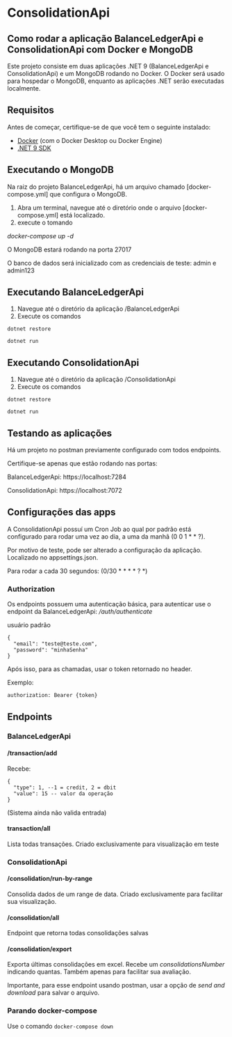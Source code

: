 
# ConsolidationApi
## Como rodar a aplicação BalanceLedgerApi e ConsolidationApi com Docker e MongoDB

Este projeto consiste em duas aplicações .NET 9 (BalanceLedgerApi e ConsolidationApi) e um MongoDB rodando no Docker. O Docker será usado para hospedar o MongoDB, enquanto as aplicações .NET serão executadas localmente.

## Requisitos

Antes de começar, certifique-se de que você tem o seguinte instalado:

- [Docker](https://www.docker.com/get-started) (com o Docker Desktop ou Docker Engine)
- [.NET 9 SDK](https://dotnet.microsoft.com/download/dotnet/9.0)

## Executando o MongoDB

Na raiz do projeto BalanceLedgerApi, há um arquivo chamado [docker-compose.yml] que configura o MongoDB.

1. Abra um terminal, navegue até o diretório onde o arquivo [docker-compose.yml] está localizado.
2. execute o tomando

*docker-compose up -d*

O MongoDB estará rodando na porta 27017

O banco de dados será inicializado com as credenciais de teste: admin e admin123

## Executando BalanceLedgerApi

1. Navegue até o diretório da aplicação /BalanceLedgerApi
2. Execute os comandos

```
dotnet restore

dotnet run
```

## Executando ConsolidationApi

1. Navegue até o diretório da aplicação /ConsolidationApi
2. Execute os comandos

```
dotnet restore

dotnet run
```

## Testando as aplicações

Há um projeto no postman previamente configurado com todos endpoints. 

Certifique-se apenas que estão rodando nas portas:

BalanceLedgerApi: https://localhost:7284

ConsolidationApi: https://localhost:7072

## Configurações das apps

A ConsolidationApi possuí um Cron Job ao qual por padrão está configurado para rodar uma vez ao dia, a uma da manhã (0 0 1 * * ?). 

Por motivo de teste, pode ser alterado a configuração da aplicação. Localizado no appsettings.json. 

Para rodar a cada 30 segundos: (0/30 * * * * ? *)

### Authorization

Os endpoints possuem uma autenticação básica, para autenticar use o endpoint da BalanceLedgerApi: */auth/authenticate*

usuário padrão
```
{
  "email": "teste@teste.com",
  "password": "minhaSenha"
}
```
Após isso, para as chamadas, usar o token retornado no header.

Exemplo:

```authorization: Bearer {token}```

## Endpoints

### BalanceLedgerApi

#### /transaction/add

Recebe:
```
{
  "type": 1, --1 = credit, 2 = dbit
  "value": 15 -- valor da operação
}
```

(Sistema ainda não valida entrada)

#### transaction/all

Lista todas transações. Criado exclusivamente para visualização em teste

### ConsolidationApi

#### /consolidation/run-by-range

Consolida dados de um range de data. Criado exclusivamente para facilitar sua visualização.

#### /consolidation/all

Endpoint que retorna todas consolidações salvas

#### /consolidation/export

Exporta últimas consolidações em excel. Recebe um *consolidationsNumber* indicando quantas. Também apenas para facilitar sua avaliação.

Importante, para esse endpoint usando postman, usar a opção de *send and download* para salvar o arquivo.


### Parando docker-compose

Use o comando ```docker-compose down```
